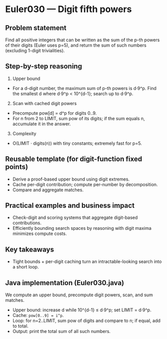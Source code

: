 # Euler030 — Digit fifth powers

## Problem statement

Find all positive integers that can be written as the sum of the p-th powers of their digits (Euler uses p=5), and return the sum of such numbers (excluding 1-digit trivialities).

## Step-by-step reasoning

1) Upper bound
- For a d-digit number, the maximum sum of p-th powers is d·9^p. Find the smallest d where d·9^p < 10^{d-1}; search up to d·9^p.

2) Scan with cached digit powers
- Precompute pow[d] = d^p for digits 0..9.
- For n from 2 to LIMIT, sum pow of its digits; if the sum equals n, accumulate it in the answer.

3) Complexity
- O(LIMIT · digits(n)) with tiny constants; extremely fast for p=5.

## Reusable template (for digit-function fixed points)

- Derive a proof-based upper bound using digit extremes.
- Cache per-digit contribution; compute per-number by decomposition.
- Compare and aggregate matches.

## Practical examples and business impact

- Check-digit and scoring systems that aggregate digit-based contributions.
- Efficiently bounding search spaces by reasoning with digit maxima minimizes compute costs.

## Key takeaways

- Tight bounds + per-digit caching turn an intractable-looking search into a short loop.

## Java implementation (Euler030.java)

We compute an upper bound, precompute digit powers, scan, and sum matches.

- Upper bound: increase d while 10^{d-1} ≤ d·9^p; set LIMIT = d·9^p.
- Cache: `pow[0..9] = i^p`.
- Loop: for n=2..LIMIT, sum pow of digits and compare to n; if equal, add to total.
- Output: print the total sum of all such numbers.
